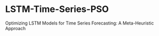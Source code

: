 # LSTM-Time-Series-PSO
Optimizing LSTM Models for Time Series Forecasting: A Meta-Heuristic Approach
